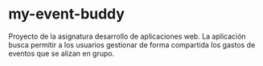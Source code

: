 # my-event-buddy
Proyecto de la asignatura desarrollo de aplicaciones web. La aplicación busca permitir a los usuarios gestionar de forma compartida los gastos de eventos que se alizan en grupo.
